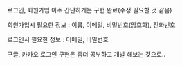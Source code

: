 로그인, 회원가입 아주 간단하게는 구현 완료(수정 필요할 것 같음)


회원가입시 필요한 정보 : 이름, 이메일, 비밀번호(암호화), 전화번호


로그인시 필요한 정보 : 이메일, 비밀번호

구글, 카카오 로그인 구현은 좀더 공부하고 개발 해보는 것으로..
